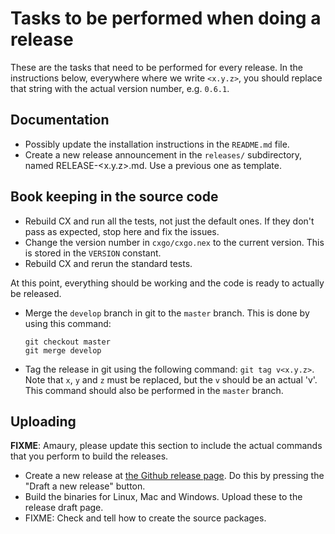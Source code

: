 # Tasks to be performed when doing a release

These are the tasks that need to be performed for every release.  In the
instructions below, everywhere where we write `<x.y.z>`, you should replace
that string with the actual version number, e.g. `0.6.1`.

## Documentation

 * Possibly update the installation instructions in the `README.md` file.
 * Create a new release announcement in the `releases/` subdirectory, named
   RELEASE-<x.y.z>.md.  Use a previous one as template.

## Book keeping in the source code

 * Rebuild CX and run all the tests, not just the default ones.  If they don't
   pass as expected, stop here and fix the issues.
 * Change the version number in `cxgo/cxgo.nex` to the current version. This
   is stored in the `VERSION` constant.
 * Rebuild CX and rerun the standard tests.

At this point, everything should be working and the code is ready to actually
be released.

 * Merge the `develop` branch in git to the `master` branch.  This is done by
   using this command:
   ```
   git checkout master
   git merge develop
   ```
 * Tag the release in git using the following command:
   `git tag v<x.y.z>`. Note that `x`, `y` and `z` must be replaced, but the `v`
   should be an actual 'v'.  This command should also be performed in the
   `master` branch.

## Uploading

**FIXME**: Amaury, please update this section to include the actual commands that
you perform to build the releases.

 * Create a new release at [the Github release
   page](http://github.com/skycoin/cx/releases). Do this by pressing the
   "Draft a new release" button.
 * Build the binaries for Linux, Mac and Windows. Upload these to the release
   draft page.
 * FIXME: Check and tell how to create the source packages.



